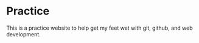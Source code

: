 # Practice
This is a practice website to help get my feet wet with git, github, and web development.
